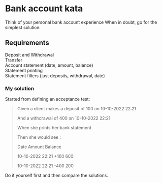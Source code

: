 Bank account kata
=================

Think of your personal bank account experience
When in doubt, go for the simplest solution

Requirements
------------

Deposit and Withdrawal  
Transfer  
Account statement (date, amount, balance)  
Statement printing  
Statement filters (just deposits, withdrawal, date)


### My solution

Started from defining an acceptance test:

> Given a client makes a deposit of 100 on 10-10-2022 22:21
> 
>And a withdrawal of 400 on 10-10-2022 22:21
> 
>When she prints her bank statement  
> 
>Then she would see :
> 
>Date            Amount  Balance
> 
>10-10-2022 22:21	+100	600
> 
>10-10-2022 22:21	-400	200

Do it yourself first and then compare the solutions.

